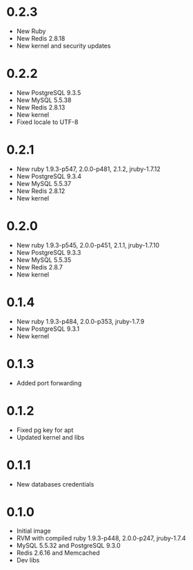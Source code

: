 # 0.2.3

* New Ruby
* New Redis 2.8.18
* New kernel and security updates

# 0.2.2

* New PostgreSQL 9.3.5
* New MySQL 5.5.38
* New Redis 2.8.13
* New kernel
* Fixed locale to UTF-8

# 0.2.1

* New ruby 1.9.3-p547, 2.0.0-p481, 2.1.2, jruby-1.7.12
* New PostgreSQL 9.3.4
* New MySQL 5.5.37
* New Redis 2.8.12
* New kernel

# 0.2.0

* New ruby 1.9.3-p545, 2.0.0-p451, 2.1.1, jruby-1.7.10
* New PostgreSQL 9.3.3
* New MySQL 5.5.35
* New Redis 2.8.7
* New kernel

# 0.1.4

* New ruby 1.9.3-p484, 2.0.0-p353, jruby-1.7.9
* New PostgreSQL 9.3.1
* New kernel

# 0.1.3

* Added port forwarding

# 0.1.2

* Fixed pg key for apt
* Updated kernel and libs

# 0.1.1

* New databases credentials

# 0.1.0

* Initial image
* RVM with compiled ruby 1.9.3-p448, 2.0.0-p247, jruby-1.7.4
* MySQL 5.5.32 and PostgreSQL 9.3.0
* Redis 2.6.16 and Memcached
* Dev libs